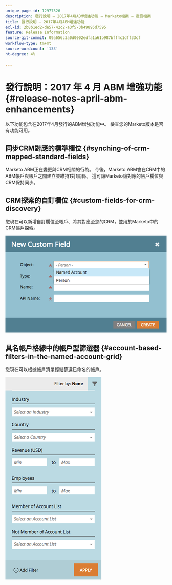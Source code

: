 ```yaml
---
unique-page-id: 12977326
description: 發行說明 — 2017年4月ABM增強功能 — Marketo檔案 — 產品檔案
title: 發行說明 — 2017年4月ABM增強功能
exl-id: 2b8b1ed2-de57-42c2-a3f5-3b49895d7595
feature: Release Information
source-git-commit: 09a656c3a0d0002edfa1a61b987bff4c1dff33cf
workflow-type: tm+mt
source-wordcount: '133'
ht-degree: 4%

---
```


# 發行說明：2017 年 4 月 ABM 增強功能 {#release-notes-april-abm-enhancements}

以下功能包含在2017年4月發行的ABM增強功能中。 檢查您的Marketo版本是否有功能可用。

## 同步CRM對應的標準欄位 {#synching-of-crm-mapped-standard-fields}

Marketo ABM正在變更與CRM相關的行為。 今後，Marketo ABM會在CRM中的ABM帳戶與帳戶之間建立並維持1對1關係。 這可讓Marketo讓對應的帳戶欄位與CRM保持同步。

## CRM探索的自訂欄位 {#custom-fields-for-crm-discovery}

您現在可以新增自訂欄位至帳戶、將其對應至您的CRM，並用於Marketo中的CRM帳戶探索。

![](assets/new-custom-field.png)

## 具名帳戶格線中的帳戶型篩選器 {#account-based-filters-in-the-named-account-grid}

您現在可以根據帳戶清單輕鬆篩選已命名的帳戶。

![](assets/named-account-filters.png)
